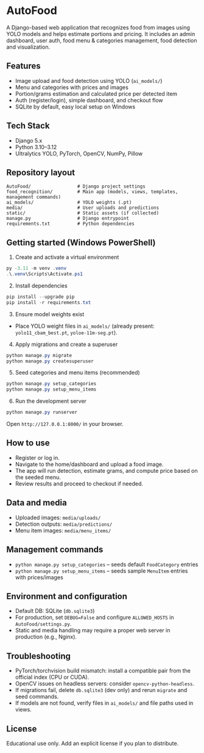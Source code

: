 # AutoFood

A Django-based web application that recognizes food from images using YOLO models and helps estimate portions and pricing. It includes an admin dashboard, user auth, food menu & categories management, food detection and visualization.

## Features
- Image upload and food detection using YOLO (`ai_models/`)
- Menu and categories with prices and images
- Portion/grams estimation and calculated price per detected item
- Auth (register/login), simple dashboard, and checkout flow
- SQLite by default, easy local setup on Windows

## Tech Stack
- Django 5.x
- Python 3.10–3.12
- Ultralytics YOLO, PyTorch, OpenCV, NumPy, Pillow

## Repository layout
```
AutoFood/                 # Django project settings
food_recognition/         # Main app (models, views, templates, management commands)
ai_models/                # YOLO weights (.pt)
media/                    # User uploads and predictions
static/                   # Static assets (if collected)
manage.py                 # Django entrypoint
requirements.txt          # Python dependencies
```

## Getting started (Windows PowerShell)
1) Create and activate a virtual environment
```powershell
py -3.11 -m venv .venv
.\.venv\Scripts\Activate.ps1
```

2) Install dependencies
```powershell
pip install --upgrade pip
pip install -r requirements.txt
```

3) Ensure model weights exist
- Place YOLO weight files in `ai_models/` (already present: `yolo11_cbam_best.pt`, `yoloe-11m-seg.pt`).

4) Apply migrations and create a superuser
```powershell
python manage.py migrate
python manage.py createsuperuser
```

5) Seed categories and menu items (recommended)
```powershell
python manage.py setup_categories
python manage.py setup_menu_items
```

6) Run the development server
```powershell
python manage.py runserver
```
Open `http://127.0.0.1:8000/` in your browser.

## How to use
- Register or log in.
- Navigate to the home/dashboard and upload a food image.
- The app will run detection, estimate grams, and compute price based on the seeded menu.
- Review results and proceed to checkout if needed.

## Data and media
- Uploaded images: `media/uploads/`
- Detection outputs: `media/predictions/`
- Menu item images: `media/menu_items/`

## Management commands
- `python manage.py setup_categories` – seeds default `FoodCategory` entries
- `python manage.py setup_menu_items` – seeds sample `MenuItem` entries with prices/images

## Environment and configuration
- Default DB: SQLite (`db.sqlite3`)
- For production, set `DEBUG=False` and configure `ALLOWED_HOSTS` in `AutoFood/settings.py`.
- Static and media handling may require a proper web server in production (e.g., Nginx).

## Troubleshooting
- PyTorch/torchvision build mismatch: install a compatible pair from the official index (CPU or CUDA).
- OpenCV issues on headless servers: consider `opencv-python-headless`.
- If migrations fail, delete `db.sqlite3` (dev only) and rerun `migrate` and seed commands.
- If models are not found, verify files in `ai_models/` and file paths used in views.

## License
Educational use only. Add an explicit license if you plan to distribute.
